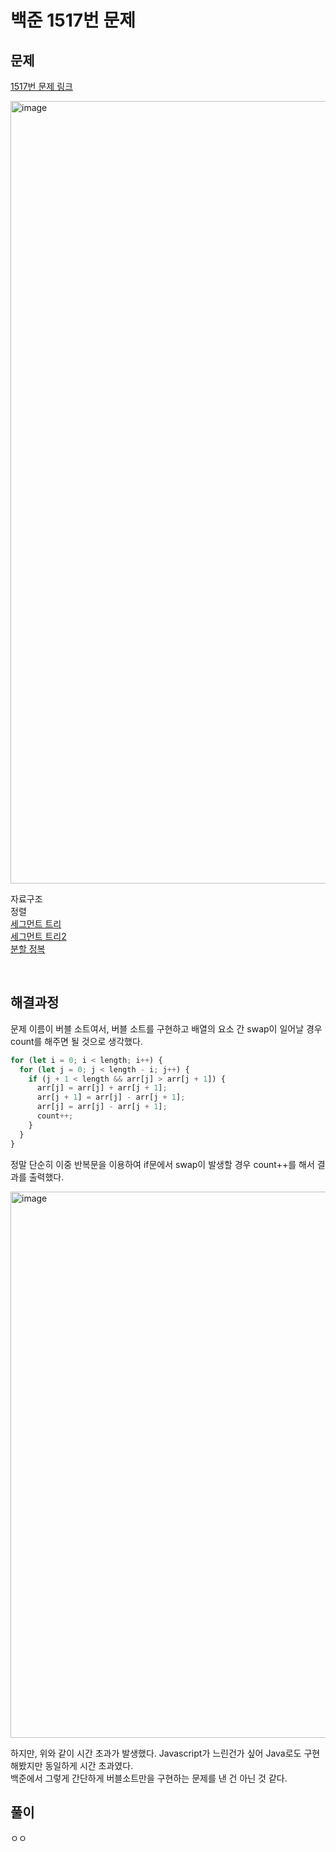 # 백준 1517번 문제

## 문제

[1517번 문제 링크](https://www.acmicpc.net/problem/1517)

<img width="1252" alt="image" src="https://user-images.githubusercontent.com/15374108/177386363-f89cb295-18a0-4667-b439-a3f14c8e00d0.png">

자료구조  
정렬  
[세그먼트 트리](https://blog.naver.com/ndb796/221282210534)  
[세그먼트 트리2](https://velog.io/@kimdukbae/%EC%9E%90%EB%A3%8C%EA%B5%AC%EC%A1%B0-%EC%84%B8%EA%B7%B8%EB%A8%BC%ED%8A%B8-%ED%8A%B8%EB%A6%AC-Segment-Tree)  
[분할 정복](https://loosie.tistory.com/237)

<br>

## 해결과정

문제 이름이 버블 소트여서, 버블 소트를 구현하고 배열의 요소 간 swap이 일어날 경우 count를 해주면 될 것으로 생각했다.

```Javascript
for (let i = 0; i < length; i++) {
  for (let j = 0; j < length - i; j++) {
    if (j + 1 < length && arr[j] > arr[j + 1]) {
      arr[j] = arr[j] + arr[j + 1];
      arr[j + 1] = arr[j] - arr[j + 1];
      arr[j] = arr[j] - arr[j + 1];
      count++;
    }
  }
}
```

정말 단순히 이중 반복문을 이용하여 if문에서 swap이 발생할 경우 count++를 해서 결과를 출력했다.

<img width="874" alt="image" src="https://user-images.githubusercontent.com/15374108/177399369-cba778a9-784d-44f3-a75f-285070808b59.png">

하지만, 위와 같이 시간 초과가 발생했다. Javascript가 느린건가 싶어 Java로도 구현해봤지만 동일하게 시간 초과였다.  
백준에서 그렇게 간단하게 버블소트만을 구현하는 문제를 낸 건 아닌 것 같다.

## 풀이

ㅇㅇ
